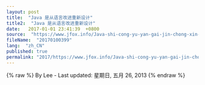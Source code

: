 ```yaml
---
layout: post
title:  "Java 是从语言改进重新设计"
title2:  "Java 是从语言改进重新设计"
date:   2017-01-01 23:41:39  +0800
source:  "https://www.jfox.info/Java-shi-cong-yu-yan-gai-jin-chong-xin-she-ji.html"
fileName:  "20170100399"
lang:  "zh_CN"
published: true
permalink: "2017/https://www.jfox.info/Java-shi-cong-yu-yan-gai-jin-chong-xin-she-ji.html"
---
```

{% raw %}
By Lee - Last updated: 星期日, 五月 26, 2013
{% endraw %}
